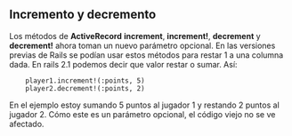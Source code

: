 <!-- -*- mode: markdown; coding: utf-8; -*- -->

## Incremento y decremento

Los métodos de **ActiveRecord** **increment**, **increment!**, **decrement** y **decrement!** ahora toman un nuevo parámetro opcional. En las versiones previas de Rails se podían usar estos métodos para restar 1 a una columna dada.  En rails 2.1 podemos decir que valor restar o sumar. Así:

        player1.increment!(:points, 5)
        player2.decrement!(:points, 2)

En el ejemplo estoy sumando 5 puntos al jugador 1 y restando 2 puntos al jugador 2. Cómo este es un parámetro opcional, el código viejo no se ve afectado.

